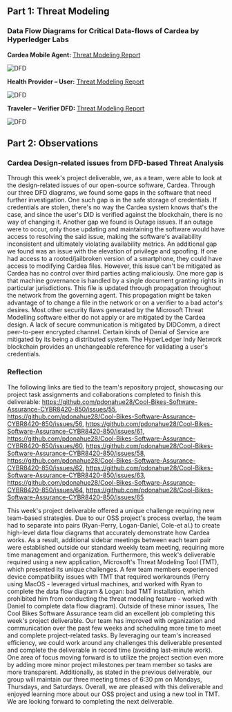 ## Part 1: Threat Modeling

### Data Flow Diagrams for Critical Data-flows of Cardea by Hyperledger Labs

**Cardea Mobile Agent:**
[Threat Modeling Report](https://github.com/pdonahue28/Cool-Bikes-Software-Assurance-CYBR8420-850/blob/main/DFD-Diagrams/CardeaMobileAgent%20DFD.pdf)

![DFD](https://github.com/pdonahue28/Cool-Bikes-Software-Assurance-CYBR8420-850/assets/144743159/4e1d6209-c1c4-4e77-bc76-62316cb4bbe3)

**Health Provider – User:**
[Threat Modeling Report](https://github.com/pdonahue28/Cool-Bikes-Software-Assurance-CYBR8420-850/blob/main/DFD-Diagrams/HealthProvider-User%20DFD.pdf)

![DFD](https://github.com/pdonahue28/Cool-Bikes-Software-Assurance-CYBR8420-850/assets/144743159/fafebff1-f221-4b32-a228-79eac931fc92)


**Traveler – Verifier DFD:**
[Threat Modeling Report](https://github.com/pdonahue28/Cool-Bikes-Software-Assurance-CYBR8420-850/blob/main/DFD-Diagrams/Traveler-Verifier%20DFD.pdf)

![DFD](https://github.com/pdonahue28/Cool-Bikes-Software-Assurance-CYBR8420-850/assets/144743159/517942ec-a81b-439a-8c7a-cabdc538fff5)


## Part 2: Observations

### Cardea Design-related issues from DFD-based Threat Analysis

Through this week's project deliverable, we, as a team, were able to look at the design-related issues of our open-source software, Cardea. Through our three DFD diagrams, we found some gaps in the software that need further investigation. One such gap is in the safe storage of credentials. If credentials are stolen, there's no way the Cardea system knows that's the case, and since the user's DID is verified against the blockchain, there is no way of changing it. Another gap we found is Outage issues. If an outage were to occur, only those updating and maintaining the software would have access to resolving the said issue, making the software's availability inconsistent and ultimately violating availability metrics. An additional gap we found was an issue with the elevation of privilege and spoofing. If one had access to a rooted/jailbroken version of a smartphone, they could have access to modifying Cardea files. However, this issue can't be mitigated as Cardea has no control over third parties acting maliciously. One more gap is that machine governance is handled by a single document granting rights in particular jurisdictions. This file is updated through propagation throughout the network from the governing agent. This propagation might be taken advantage of to change a file in the network or on a verifier to a bad actor's desires. Most other security flaws generated by the Microsoft Threat Modelling software either do not apply or are mitigated by the Cardea design. A lack of secure communication is mitigated by DIDComm, a direct peer-to-peer encrypted channel. Certain kinds of Denial of Service are mitigated by its being a distributed system. The HyperLedger Indy Network blockchain provides an unchangeable reference for validating a user's credentials.

### Reflection
The following links are tied to the team's repository project, showcasing our project task assignments and collaborations completed to finish this deliverable:
https://github.com/pdonahue28/Cool-Bikes-Software-Assurance-CYBR8420-850/issues/55, https://github.com/pdonahue28/Cool-Bikes-Software-Assurance-CYBR8420-850/issues/56, https://github.com/pdonahue28/Cool-Bikes-Software-Assurance-CYBR8420-850/issues/61, https://github.com/pdonahue28/Cool-Bikes-Software-Assurance-CYBR8420-850/issues/60, https://github.com/pdonahue28/Cool-Bikes-Software-Assurance-CYBR8420-850/issues/58, https://github.com/pdonahue28/Cool-Bikes-Software-Assurance-CYBR8420-850/issues/62, https://github.com/pdonahue28/Cool-Bikes-Software-Assurance-CYBR8420-850/issues/63, https://github.com/pdonahue28/Cool-Bikes-Software-Assurance-CYBR8420-850/issues/64, https://github.com/pdonahue28/Cool-Bikes-Software-Assurance-CYBR8420-850/issues/65

This week's project deliverable offered a unique challenge requiring new team-based strategies. Due to our OSS project's process overlap, the team had to separate into pairs (Ryan-Perry, Logan-Daniel, Cole-et al.) to create high-level data flow diagrams that accurately demonstrate how Cardea works. As a result, additional sidebar meetings between each team pair were established outside our standard weekly team meeting, requiring more time management and organization. Furthermore, this week's deliverable required using a new application, Microsoft's Threat Modeling Tool (TMT), which presented its unique challenges. A few team members experienced device compatibility issues with TMT that required workarounds (Perry using MacOS - leveraged virtual machines, and worked with Ryan to complete the data flow diagram & Logan: bad TMT installation, which prohibited him from conducting the threat modeling feature - worked with Daniel to complete data flow diagram). Outside of these minor issues, The Cool Bikes Software Assurance team did an excellent job completing this week's project deliverable. Our team has improved with organization and communication over the past few weeks and scheduling more time to meet and complete project-related tasks. By leveraging our team's increased efficiency, we could work around any challenges this deliverable presented and complete the deliverable in record time (avoiding last-minute work). One area of focus moving forward is to utilize the project section even more by adding more minor project milestones per team member so tasks are more transparent. Additionally, as stated in the previous deliverable, our group will maintain our three meeting times of 6:30 pm on Mondays, Thursdays, and Saturdays. Overall, we are pleased with this deliverable and enjoyed learning more about our OSS project and using a new tool in TMT. We are looking forward to completing the next deliverable.
